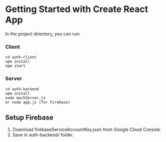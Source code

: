 # Getting Started with Create React App

In the project directory, you can run:

### Client

```
cd auth-client
npm install
npm start
```

### Server

```
cd auth-backend
npm install
node mockServer.js
or node app.js (for Firebase)
```
## Setup Firebase

1. Download firebaseServiceAccountKey.json from Google Cloud Console.
2. Save in auth-backend/ folder.

